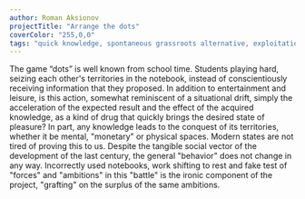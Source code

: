 ```yaml
---
author: Roman Aksionov
projectTitle: "Arrange the dots"
coverColor: "255,0,0"
tags: "quick knowledge, spontaneous grassroots alternative, exploitation of hidden motivation, path stop, sports interest"
---
```


The game “dots” is well known from school time. Students playing hard, seizing each other's territories in the notebook, instead of conscientiously receiving information that they proposed. In addition to entertainment and leisure, is this action, somewhat reminiscent of a situational drift, simply the acceleration of the expected result and the effect of the acquired knowledge, as a kind of drug that quickly brings the desired state of pleasure? In part, any knowledge leads to the conquest of its territories, whether it be mental, "monetary" or physical spaces. Modern states are not tired of proving this to us. Despite the tangible social vector of the development of the last century, the general "behavior" does not change in any way. Incorrectly used notebooks, work shifting to rest and fake test of "forces" and "ambitions" in this "battle" is the ironic component of the project, "grafting" on the surplus of the same ambitions.
